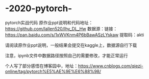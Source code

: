 # -2020-pytorch-
pytorch实战代码
原作业ppt说明和代码地址：https://github.com/Iallen520/lhy_DL_Hw
数据源：链接：https://pan.baidu.com/s/1xWVKnm4P6bBawASzLYskaw 提取码：akti

请阅读原作业ppt说明，一般结果会提交在kaggle上，数据源自行下载

注意，ipynb文件中数据路径按照自己的需要修改，才能正常运行

个人写了部分感悟在博客园中，地址：https://www.cnblogs.com/qiezi-online/tag/pytorch%E5%AE%9E%E6%88%98/
